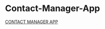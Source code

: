 # Contact-Manager-App

[CONTACT MANAGER APP](file:///C:/Users/Master/OneDrive/contactapp%20website/home.html)
